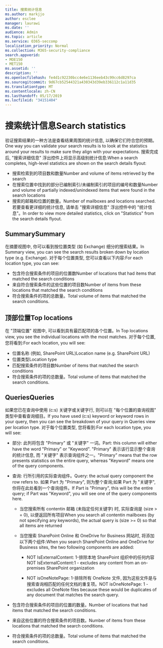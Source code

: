 ```yaml
---
title: 搜索统计信息
ms.author: markjjo
author: esclee
manager: laurawi
ms.date: ''
audience: Admin
ms.topic: article
ms.service: O365-seccomp
localization_priority: Normal
ms.collection: M365-security-compliance
search.appverid:
- MOE150
- MET150
ms.assetid: ''
description: ''
ms.openlocfilehash: fe4d1c92230bcc4e6e1136eeb43c99cc6d8297ca
ms.sourcegitcommit: 9d67cb52544321a430343d39eb336112c1a11d35
ms.translationtype: MT
ms.contentlocale: zh-CN
ms.lasthandoff: 05/17/2019
ms.locfileid: "34151404"
---
```

# <a name="search-statistics"></a><span data-ttu-id="42a7e-102">搜索统计信息</span><span class="sxs-lookup"><span data-stu-id="42a7e-102">Search statistics</span></span>

<span data-ttu-id="42a7e-103">验证搜索结果的一种方法是查看结果周围的统计信息, 以确保它们符合您的预期。</span><span class="sxs-lookup"><span data-stu-id="42a7e-103">One way you can validate your search results is to look at the statistics around your results to make sure they align with your expectations.</span></span> <span data-ttu-id="42a7e-104">搜索完成后, "搜索详细信息" 浮出控件上将显示高级别统计信息:</span><span class="sxs-lookup"><span data-stu-id="42a7e-104">When a search completes, high-level statistics are shown on the search details flyout:</span></span>
- <span data-ttu-id="42a7e-105">搜索检索到的项目数和数量</span><span class="sxs-lookup"><span data-stu-id="42a7e-105">Number and volume of items retrieved by the search</span></span>
- <span data-ttu-id="42a7e-106">在搜索位置中找到的部分已编制索引/未编制索引的项目的编号和数量</span><span class="sxs-lookup"><span data-stu-id="42a7e-106">Number and volume of partially indexed/unindexed items that were found in the search locations</span></span>
- <span data-ttu-id="42a7e-107">搜索的邮箱和位置的数量。</span><span class="sxs-lookup"><span data-stu-id="42a7e-107">Number of mailboxes and locations searched.</span></span>
<span data-ttu-id="42a7e-108">若要查看更详细的统计信息, 请单击 "搜索详细信息" 浮出控件中的 "统计信息"。</span><span class="sxs-lookup"><span data-stu-id="42a7e-108">In order to view more detailed statistics, click on "Statistics" from the search details flyout.</span></span>

## <a name="summary"></a><span data-ttu-id="42a7e-109">Summary</span><span class="sxs-lookup"><span data-stu-id="42a7e-109">Summary</span></span>

<span data-ttu-id="42a7e-110">在摘要视图中, 你可以看到按位置类型 (如 Exchange) 细分的搜索结果。</span><span class="sxs-lookup"><span data-stu-id="42a7e-110">In Summary view, you can see the search results broken down by location type (e.g. Exchange).</span></span> <span data-ttu-id="42a7e-111">对于每个位置类型, 您可以查看以下内容:</span><span class="sxs-lookup"><span data-stu-id="42a7e-111">For each location type, you can see:</span></span>
- <span data-ttu-id="42a7e-112">包含符合搜索条件的项目的位置数</span><span class="sxs-lookup"><span data-stu-id="42a7e-112">Number of locations that had items that matched the search conditions</span></span>
- <span data-ttu-id="42a7e-113">来自符合搜索条件的这些位置的项目数</span><span class="sxs-lookup"><span data-stu-id="42a7e-113">Number of items from these locations that matched the search conditions</span></span>
- <span data-ttu-id="42a7e-114">符合搜索条件的项的总数量。</span><span class="sxs-lookup"><span data-stu-id="42a7e-114">Total volume of items that matched the search conditions.</span></span>

## <a name="top-locations"></a><span data-ttu-id="42a7e-115">顶部位置</span><span class="sxs-lookup"><span data-stu-id="42a7e-115">Top locations</span></span>

<span data-ttu-id="42a7e-116">在 "顶端位置" 视图中, 可以看到具有最匹配项的各个位置。</span><span class="sxs-lookup"><span data-stu-id="42a7e-116">In Top locations view, you see the individual locations with the most matches.</span></span> <span data-ttu-id="42a7e-117">对于每个位置, 您将看到:</span><span class="sxs-lookup"><span data-stu-id="42a7e-117">For each location, you will see:</span></span>
- <span data-ttu-id="42a7e-118">位置名称 (例如, SharePoint URL)</span><span class="sxs-lookup"><span data-stu-id="42a7e-118">Location name (e.g. SharePoint URL)</span></span>
- <span data-ttu-id="42a7e-119">位置类型</span><span class="sxs-lookup"><span data-stu-id="42a7e-119">Location type</span></span>
- <span data-ttu-id="42a7e-120">匹配搜索条件的项目数</span><span class="sxs-lookup"><span data-stu-id="42a7e-120">Number of items that matched the search conditions</span></span>
- <span data-ttu-id="42a7e-121">符合搜索条件的项的总数量。</span><span class="sxs-lookup"><span data-stu-id="42a7e-121">Total volume of items that matched the search conditions.</span></span>

## <a name="queries"></a><span data-ttu-id="42a7e-122">Queries</span><span class="sxs-lookup"><span data-stu-id="42a7e-122">Queries</span></span>

<span data-ttu-id="42a7e-123">如果您已在查询中使用 (c:s) 关键字或关键字行, 则可以在 "每个位置的查询视图" 类型中查看查询细目。</span><span class="sxs-lookup"><span data-stu-id="42a7e-123">If you have used (c:s) keyword or keyword rows in your query, then you can see the breakdown of your query in Queries view per location type.</span></span> <span data-ttu-id="42a7e-124">对于每个位置类型, 您将看到:</span><span class="sxs-lookup"><span data-stu-id="42a7e-124">For each location type, you will see:</span></span>

- <span data-ttu-id="42a7e-125">部分: 此列将包含 "Primary" 或 "关键字" 一词。</span><span class="sxs-lookup"><span data-stu-id="42a7e-125">Part: this column will either have the word "Primary" or "Keyword".</span></span> <span data-ttu-id="42a7e-126">"Primary" 表示该行显示整个查询的统计信息, 而 "关键字" 表示查询组件之一。</span><span class="sxs-lookup"><span data-stu-id="42a7e-126">"Primary" means that the row presents statistics on the entire query, whereas "Keyword" means one of the query components.</span></span>

- <span data-ttu-id="42a7e-127">查询: 行所引用的实际查询组件。</span><span class="sxs-lookup"><span data-stu-id="42a7e-127">Query: the actual query component the row refers to.</span></span> <span data-ttu-id="42a7e-128">如果 Part 为 "Primary", 则为整个查询;如果 Part 为 "关键字", 你将在此处看到一个查询组件。</span><span class="sxs-lookup"><span data-stu-id="42a7e-128">If Part is "Primary", this will be the entire query; if Part was "Keyword", you will see one of the query components here.</span></span>
  
  - <span data-ttu-id="42a7e-129">当您搜索所有 contentin 邮箱 (未指定任何关键字) 时, 实际查询是 (size > = 0), 以便返回所有项目</span><span class="sxs-lookup"><span data-stu-id="42a7e-129">When you search all contentin mailboxes (by not specifying any keywords), the actual query is (size >= 0) so that all items are returned</span></span>
  
  - <span data-ttu-id="42a7e-130">当您搜索 SharePoint Online 和 OneDrive for Business 网站时, 将添加以下两个组件:</span><span class="sxs-lookup"><span data-stu-id="42a7e-130">When you search SharePoint Online and OneDrive for Business sites, the two following components are added:</span></span>
    
    - <span data-ttu-id="42a7e-131">NOT IsExternalContent: 1-排除本地 SharePoint 组织中的任何内容</span><span class="sxs-lookup"><span data-stu-id="42a7e-131">NOT IsExternalContent:1 - excludes any content from an on-premises SharePoint organization</span></span>
    
    - <span data-ttu-id="42a7e-132">NOT isOneNotePage: 1-排除所有 OneNote 文件, 因为这些文件是与搜索查询相匹配的任何文档的重复项。</span><span class="sxs-lookup"><span data-stu-id="42a7e-132">NOT isOneNotePage: 1 - excludes all OneNote files because these would be duplicates of any document that matches the search query.</span></span>

- <span data-ttu-id="42a7e-133">包含符合搜索条件的项目的位置的数量。</span><span class="sxs-lookup"><span data-stu-id="42a7e-133">Number of locations that had items that matched the search conditions.</span></span>

- <span data-ttu-id="42a7e-134">来自这些位置的符合搜索条件的项目数。</span><span class="sxs-lookup"><span data-stu-id="42a7e-134">Number of items from these locations that matched the search conditions.</span></span>

- <span data-ttu-id="42a7e-135">符合搜索条件的项的总数量。</span><span class="sxs-lookup"><span data-stu-id="42a7e-135">Total volume of items that matched the search conditions.</span></span>